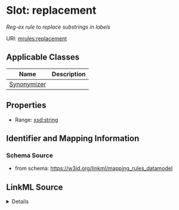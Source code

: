 # Slot: replacement
_Reg-ex rule to replace substrings in labels_


URI: [mrules:replacement](https://w3id.org/linkml/mapping_rules_datamodel/replacement)



<!-- no inheritance hierarchy -->




## Applicable Classes

| Name | Description |
| --- | --- |
[Synonymizer](Synonymizer.md) | 






## Properties

* Range: [xsd:string](http://www.w3.org/2001/XMLSchema#string)







## Identifier and Mapping Information







### Schema Source


* from schema: https://w3id.org/linkml/mapping_rules_datamodel




## LinkML Source

<details>
```yaml
name: replacement
description: Reg-ex rule to replace substrings in labels
from_schema: https://w3id.org/linkml/mapping_rules_datamodel
rank: 1000
alias: replacement
owner: Synonymizer
domain_of:
- Synonymizer
range: string

```
</details>